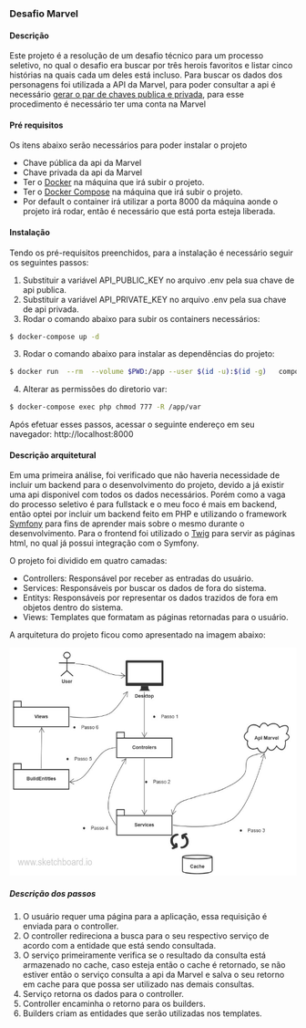 ### Desafio Marvel
#### Descrição
Este projeto é a resolução de um desafio técnico para um processo seletivo, no qual o desafio era buscar por três herois favoritos e listar cinco histórias na quais cada um deles está incluso.
Para buscar os dados dos personagens foi utilizada a API da Marvel, para poder consultar a api é necessário [gerar o par de chaves publica e privada](https://developer.marvel.com/account), para esse procedimento é necessário ter uma conta na Marvel

#### Pré requisitos
Os itens abaixo serão necessários para poder instalar o projeto
* Chave pública da api da Marvel 
* Chave privada da api da Marvel 
* Ter o [Docker](https://docs.docker.com/install/linux/docker-ce/debian/) na máquina que irá subir o projeto.
* Ter o [Docker Compose](https://docs.docker.com/compose/install/) na máquina que irá subir o projeto.
* Por default o container irá utilizar a porta 8000 da máquina aonde o projeto irá rodar, então é necessário que está porta esteja liberada.  

#### Instalação
Tendo os pré-requisitos preenchidos, para a instalação é necessário seguir os seguintes passos:

1. Substituir a variável API_PUBLIC_KEY no arquivo .env pela sua chave de api publica.
2. Substituir a variável API_PRIVATE_KEY no arquivo .env pela sua chave de api privada. 
3. Rodar o comando abaixo para subir os containers necessários: 
```sh
$ docker-compose up -d
```
3. Rodar o comando abaixo para instalar as dependências do projeto: 
```sh
$ docker run  --rm  --volume $PWD:/app --user $(id -u):$(id -g)   composer install --ignore-platform-reqs
```
4. Alterar as permissões do diretorio var:
```sh
$ docker-compose exec php chmod 777 -R /app/var
``` 
Após efetuar esses passos, acessar o seguinte endereço em seu navegador: http://localhost:8000
 
#### Descrição arquitetural

Em uma primeira análise, foi verificado que não haveria necessidade de incluir um backend para o desenvolvimento do projeto, devido a já existir uma api disponivel com todos os dados necessários.
Porém como a vaga do processo seletivo é para fullstack e o meu foco é mais em backend, então optei por incluir um backend feito em PHP e utilizando o framework [Symfony](https://symfony.com) para fins de aprender mais sobre o mesmo durante o desenvolvimento.
Para o frontend foi utilizado o [Twig](https://twig.symfony.com/) para servir as páginas html, no qual já possui integração com o Symfony.

O projeto foi dividido em quatro camadas:
* Controllers: Responsável por receber as entradas do usuário.
* Services: Responsáveis por buscar os dados de fora do sistema.
* Entitys: Responsáveis por representar os dados trazidos de fora em objetos dentro do sistema.
* Views: Templates que formatam as páginas retornadas para o usuário.
 
A arquitetura do projeto ficou como apresentado na imagem abaixo:

<p align="center">
  <img width="550" height="400" src="https://raw.githubusercontent.com/guilhermefontans/desafio-marvel/master/public/images/fluxo.jpg">
</p>


##### Descrição dos passos
1. O usuário requer uma página para a aplicação, essa requisição é enviada para o controller.
2. O controller redireciona a busca para o seu respectivo serviço de acordo com a entidade que está sendo consultada.
3. O serviço primeiramente verifica se o resultado da consulta está armazenado no cache, caso esteja então o cache é retornado, se não estiver então o serviço consulta a api da Marvel e salva o seu retorno em cache para que possa ser utilizado nas demais consultas.
4. Serviço retorna os dados para o controller.
5. Controller encaminha o retorno para os builders.
6. Builders criam as entidades que serão utilizadas nos templates.
